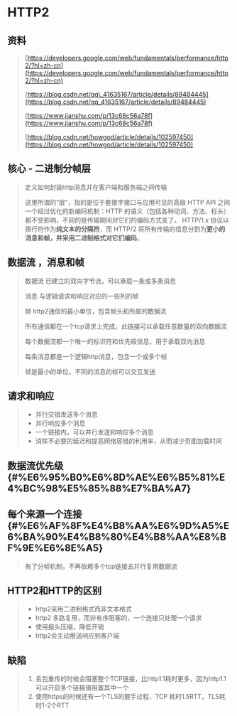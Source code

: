 # HTTP2

## 资料

> [https://developers.google.com/web/fundamentals/performance/http2/?hl=zh-cn](https://developers.google.com/web/fundamentals/performance/http2/?hl=zh-cn)
>
> [https://blog.csdn.net/qq\_41635167/article/details/89484445](https://blog.csdn.net/qq_41635167/article/details/89484445)
>
> [https://www.jianshu.com/p/13c68c56a78f](https://www.jianshu.com/p/13c68c56a78f)
>
> [https://blog.csdn.net/howgod/article/details/102597450](https://blog.csdn.net/howgod/article/details/102597450)

## 核心 - 二进制分帧层

> 定义如何封装http消息并在客户端和服务端之间传输
>
> 这里所谓的“层”，指的是位于套接字接口与应用可见的高级 HTTP API 之间一个经过优化的新编码机制：HTTP 的语义（包括各种动词、方法、标头）都不受影响，不同的是传输期间对它们的编码方式变了。 HTTP/1.x 协议以换行符作为**纯文本的分隔符**，而 HTTP/2 将所有传输的信息分割为**更小的消息和帧，并采用二进制格式对它们编码**。

## 数据流 ，消息和帧

> 数据流  已建立的双向字节流，可以承载一条或多条消息
>
> 消息 与逻辑请求和响应对应的一些列的帧
>
> 帧  http2通信的最小单位，包含帧头和所属的数据流
>
> 所有通信都在一个tcp请求上完成，此链接可以承载任意数量的双向数据流
>
> 每个数据流都一个唯一的标识符和优先级信息，用于承载双向消息
>
> 每条消息都是一个逻辑http消息，包含一个或多个帧
>
> 帧是最小的单位，不同的消息的帧可以交互发送

## 请求和响应

> * 并行交错发送多个消息
> * 并行响应多个消息
> * 一个链接内，可以并行发送和响应多个消息
> * 消除不必要的延迟和提高网络容错的利用率，从而减少页面加载时间

## 数据流优先级 {#%E6%95%B0%E6%8D%AE%E6%B5%81%E4%BC%98%E5%85%88%E7%BA%A7}

## 每个来源一个连接 {#%E6%AF%8F%E4%B8%AA%E6%9D%A5%E6%BA%90%E4%B8%80%E4%B8%AA%E8%BF%9E%E6%8E%A5}

> 有了分帧机制，不再依赖多个tcp链接去并行复用数据流

## HTTP2和HTTP的区别

> * http2采用二进制格式而非文本格式
> * http2 多路复用，而非有序阻塞的，一个连接只处理一个请求
> * 使用报头压缩，降低开销
> * http2会主动推送响应到客户端

## 缺陷

> 1. 丢包重传的时候会阻塞整个TCP链接，比http1.1耗时更多，因为http1.1可以开启多个链接值阻塞其中一个
> 2. 使用https的时候还有一个TLS的握手过程，TCP 耗时1.5RTT，TLS耗时1-2个RTT



